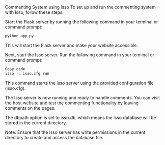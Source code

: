 Commenting System using Isso
To set up and run the commenting system with Isso, follow these steps:

Start the Flask server by running the following command in your terminal or command prompt:

```bash
python app.py
```
This will start the Flask server and make your website accessible.

Next, start the Isso server. Run the following command in your terminal or command prompt:

```bash
Copy code
isso -c isso.cfg run
```
This command starts the Isso server using the provided configuration file (isso.cfg).

The Isso server is now running and ready to handle comments. You can visit the host website and test the commenting functionality by leaving comments on the pages.

The dbpath option is set to isso.db, which means the Isso database will be stored in the current directory.

Note: Ensure that the Isso server has write permissions in the current directory to create and access the database file.
